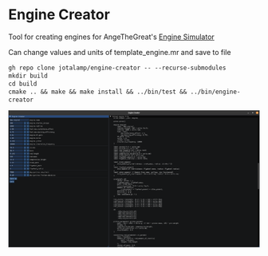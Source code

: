 # Engine Creator

Tool for creating engines for AngeTheGreat's [Engine Simulator](https://github.com/ange-yaghi/engine-sim)

Can change values and units of template_engine.mr and save to file

```
gh repo clone jotalamp/engine-creator -- --recurse-submodules 
mkdir build
cd build
cmake .. && make && make install && ../bin/test && ../bin/engine-creator
```

![Screenshot of EngineCreator app running](images/engine-creator-01.png)